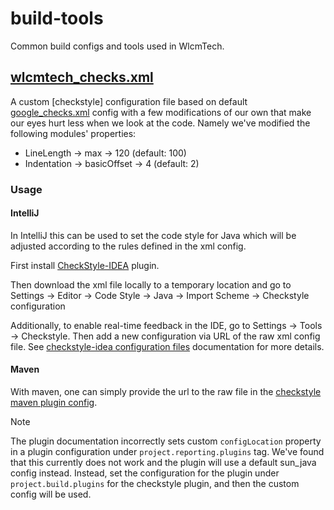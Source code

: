 # build-tools

Common build configs and tools used in WlcmTech.

## [wlcmtech_checks.xml](wlcmtech_checks.xml)

A custom [checkstyle] configuration file based on default [google_checks.xml](https://github.com/checkstyle/checkstyle/blob/master/src/main/resources/google_checks.xml) config with a few modifications of our own that make our eyes hurt less when we look at the code. Namely we've modified the following modules' properties:

- LineLength -> max -> 120 (default: 100)
- Indentation -> basicOffset -> 4 (default: 2)

### Usage

#### IntelliJ 

In IntelliJ this can be used to set the code style for Java which will be adjusted according to the rules defined in the xml config.

First install [CheckStyle-IDEA](https://plugins.jetbrains.com/plugin/1065-checkstyle-idea) plugin.

Then download the xml file locally to a temporary location and go to Settings -> Editor -> Code Style -> Java -> Import Scheme -> Checkstyle configuration

Additionally, to enable real-time feedback in the IDE, go to Settings -> Tools -> Checkstyle. Then add a new configuration via URL of the raw xml config file.
See [checkstyle-idea configuration files](https://github.com/jshiell/checkstyle-idea?tab=readme-ov-file#configuration-files) documentation for more details.

#### Maven

With maven, one can simply provide the url to the raw file in the [checkstyle maven plugin config](https://maven.apache.org/plugins/maven-checkstyle-plugin/examples/custom-checker-config.html).

> [!NOTE]
> The plugin documentation incorrectly sets custom `configLocation` property in a plugin configuration under `project.reporting.plugins` tag. We've found that this currently does not work and the plugin will use a default sun_java config instead.
> Instead, set the configuration for the plugin under `project.build.plugins` for the checkstyle plugin, and then the custom config will be used.


